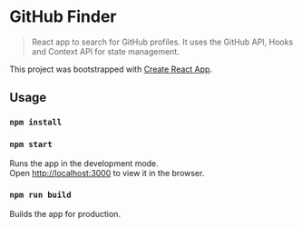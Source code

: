 # GitHub Finder

> React app to search for GitHub profiles. It uses the GitHub API, Hooks and Context API for state management.

This project was bootstrapped with [Create React App](https://github.com/facebook/create-react-app).

## Usage

### `npm install`

### `npm start`

Runs the app in the development mode.<br />
Open [http://localhost:3000](http://localhost:3000) to view it in the browser.

### `npm run build`

Builds the app for production.
